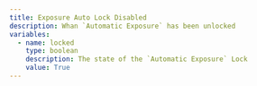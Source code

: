 ```yaml
---
title: Exposure Auto Lock Disabled
description: Whan `Automatic Exposure` has been unlocked
variables:
  - name: locked
    type: boolean
    description: The state of the `Automatic Exposure` Lock
    value: True
---
```

